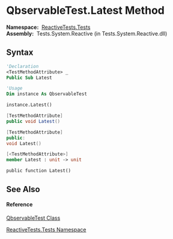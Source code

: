 # QbservableTest.Latest Method

**Namespace:**  [ReactiveTests.Tests](ReactiveTests.Tests\ReactiveTests.Tests.md)  
**Assembly:**  Tests.System.Reactive (in Tests.System.Reactive.dll)

## Syntax

```vb
'Declaration
<TestMethodAttribute> _
Public Sub Latest
```

```vb
'Usage
Dim instance As QbservableTest

instance.Latest()
```

```csharp
[TestMethodAttribute]
public void Latest()
```

```c++
[TestMethodAttribute]
public:
void Latest()
```

```fsharp
[<TestMethodAttribute>]
member Latest : unit -> unit 
```

```jscript
public function Latest()
```

## See Also

#### Reference

[QbservableTest Class](QbservableTest\QbservableTest.md)

[ReactiveTests.Tests Namespace](ReactiveTests.Tests\ReactiveTests.Tests.md)




